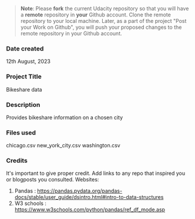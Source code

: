 >**Note**: Please **fork** the current Udacity repository so that you will have a **remote** repository in **your** Github account. Clone the remote repository to your local machine. Later, as a part of the project "Post your Work on Github", you will push your proposed changes to the remote repository in your Github account.

### Date created
12th August, 2023

### Project Title
Bikeshare data

### Description
Provides bikeshare information on a chosen city

### Files used
chicago.csv
new_york_city.csv
washington.csv

### Credits
It's important to give proper credit. Add links to any repo that inspired you or blogposts you consulted.
Websites:
1. Pandas : https://pandas.pydata.org/pandas-docs/stable/user_guide/dsintro.html#intro-to-data-structures
2. W3 schools : https://www.w3schools.com/python/pandas/ref_df_mode.asp


